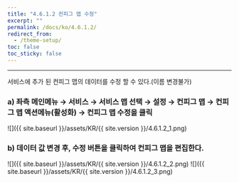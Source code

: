 ```yaml
---
title: "4.6.1.2 컨피그 맵 수정"
excerpt: ""
permalink: /docs/ko/4.6.1.2/
redirect_from:
  - /theme-setup/
toc: false
toc_sticky: false
---
```


---
서비스에 추가 된 컨피그 맵의 데이터를 수정 할 수 있다.\(이름 변경불가\)

### a\) 좌측 메인메뉴 → 서비스 → 서비스 맵 선택 → 설정 → 컨피그 맵 → 컨피그 맵 액션메뉴\(활성화\) →  컨피그 맵 수정을 클릭
![]({{ site.baseurl }}/assets/KR/{{ site.version }}/4.6.1.2_1.png)

### b\) 데이터 값 변경 후, 수정 버튼을 클릭하여 컨피그 맵을 편집한다.
![]({{ site.baseurl }}/assets/KR/{{ site.version }}/4.6.1.2_2.png)
![]({{ site.baseurl }}/assets/KR/{{ site.version }}/4.6.1.2_3.png)
